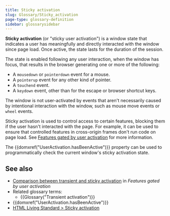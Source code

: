 ```yaml
---
title: Sticky activation
slug: Glossary/Sticky_activation
page-type: glossary-definition
sidebar: glossarysidebar
---
```


**Sticky activation** (or "sticky user activation") is a window state that indicates a user has meaningfully and directly interacted with the window since page load.
Once active, the state lasts for the duration of the session.

The state is enabled following any user interaction, when the window has focus, that results in the browser generating one or more of the following:

- A `mousedown` or `pointerdown` event for a mouse.
- A `pointerup` event for any other kind of pointer.
- A `touchend` event.
- A `keydown` event, other than for the escape or browser shortcut keys.

The window is not user-activated by events that aren't necessarily caused by intentional interaction with the window, such as mouse move events or `wheel` events.

Sticky activation is used to control access to certain features, blocking them if the user hasn't interacted with the page.
For example, it can be used to ensure that controlled features in cross-origin frames don't run code on page load.
See [Features gated by user activation](/en-US/docs/Web/Security/User_activation) for more information.

The {{domxref("UserActivation.hasBeenActive")}} property can be used to programmatically check the current window's sticky activation state.

## See also

- [Comparison between transient and sticky activation](/en-US/docs/Web/Security/User_activation#comparison_between_transient_and_sticky_activation) in _Features gated by user activation_
- Related glossary terms:
  - {{Glossary("Transient activation")}}
- {{domxref("UserActivation.hasBeenActive")}}
- [HTML Living Standard > Sticky activation](https://html.spec.whatwg.org/multipage/interaction.html#sticky-activation)
